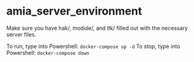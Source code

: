 # amia_server_environment

Make sure you have hak/, module/, and tlk/ filled out with the necessary server files.

To run, type into Powershell: `docker-compose up -d`
To stop, type into Powershell: `docker-compose down`
